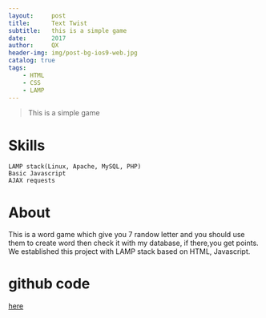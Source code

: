 ```yaml
---
layout:     post
title:      Text Twist 
subtitle:   this is a simple game
date:       2017
author:     QX
header-img: img/post-bg-ios9-web.jpg
catalog: true
tags:
    - HTML
    - CSS
    - LAMP
---
```


>This is a simple game


# Skills
	LAMP stack(Linux, Apache, MySQL, PHP)
	Basic Javascript
	AJAX requests
# About
This is a word game which give you 7 randow letter and you should use them to create word then check it with my database, if there,you get points. We established this project with LAMP stack based on HTML, Javascript.

# github code
[here](https://qxzhang1994.github.io/text-twist/)
	

